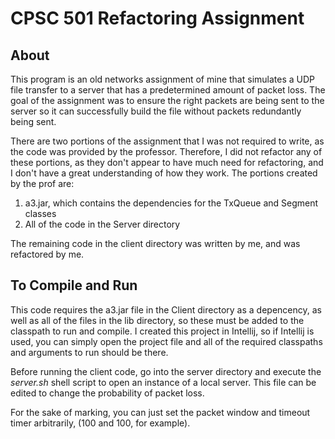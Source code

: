 # CPSC 501 Refactoring Assignment

## About
This program is an old networks assignment of mine that simulates a UDP file transfer to a server that has a predetermined amount of packet loss. The goal of the assignment was to ensure the right packets are being sent to the server so it can successfully build the file without packets redundantly being sent.

There are two portions of the assignment that I was not required to write, as the code was provided by the professor. Therefore, I did not refactor any of these portions, as they don't appear to have much need for refactoring, and I don't have a great understanding of how they work. The portions created by the prof are:
1. a3.jar, which contains the dependencies for the TxQueue and Segment classes
2. All of the code in the Server directory

The remaining code in the client directory was written by me, and was refactored by me.

## To Compile and Run
This code requires the a3.jar file in the Client directory as a depencency, as well as all of the files in the lib directory, so these must be added to the classpath to run and compile. I created this project in Intellij, so if Intellij is used, you can simply open the project file and all of the required classpaths and arguments to run should be there.

Before running the client code, go into the server directory and execute the *server.sh* shell script to open an instance of a local server. This file can be edited to change the probability of packet loss.

For the sake of marking, you can just set the packet window and timeout timer arbitrarily, (100 and 100, for example).

